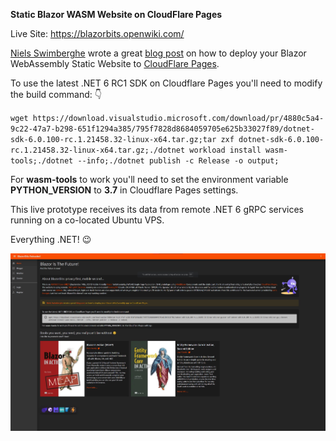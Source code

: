 **Static Blazor WASM Website on CloudFlare Pages**

Live Site: https://blazorbits.openwiki.com/

[Niels Swimberghe](https://twitter.com/RealSwimburger) wrote a great [blog post](https://swimburger.net/blog/dotnet/how-to-deploy-blazor-webassembly-to-cloudflare-pages) on how to deploy your Blazor WebAssembly Static Website to [CloudFlare Pages](https://pages.cloudflare.com/).

To use the latest .NET 6 RC1 SDK on Cloudflare Pages you'll need to modify the build command: 👇

`wget https://download.visualstudio.microsoft.com/download/pr/4880c5a4-9c22-47a7-b298-651f1294a385/795f7828d8684059705e625b33027f89/dotnet-sdk-6.0.100-rc.1.21458.32-linux-x64.tar.gz;tar zxf dotnet-sdk-6.0.100-rc.1.21458.32-linux-x64.tar.gz;./dotnet workload install wasm-tools;./dotnet --info;./dotnet publish -c Release -o output;`

For **wasm-tools** to work you'll need to set the environment variable **PYTHON_VERSION** to **3.7** in Cloudflare Pages settings.

This live prototype receives its data from remote .NET 6 gRPC services running on a co-located Ubuntu VPS.

Everything .NET! 😉

![Static Blazor WASM Website on CloudFlare Pages](Screenshot.jpg)
